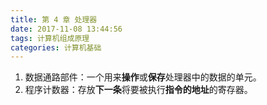 ```yaml
---
title: 第 4 章 处理器
date: 2017-11-08 13:44:56
tags: 计算机组成原理
categories: 计算机基础
---
```


1. 数据通路部件：一个用来**操作**或**保存**处理器中的数据的单元。
2. 程序计数器：存放**下一条**将要被执行**指令的地址**的寄存器。
